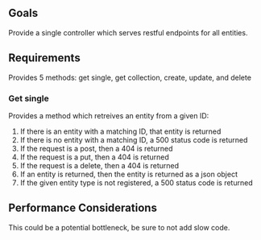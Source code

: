﻿## Goals
Provide a single controller which serves restful endpoints for all entities.


## Requirements
Provides 5 methods: get single, get collection, create, update, and delete

### Get single
Provides a method which retreives an entity from a given ID:
1. If there is an entity with a matching ID, that entity is returned
2. If there is no entity with a matching ID, a 500 status code is returned
3. If the request is a post, then a 404 is returned
4. If the request is a put, then a 404 is returned
5. If the request is a delete, then a 404 is returned
6. If an entity is returned, then the entity is returned as a json object
7. If the given entity type is not registered, a 500 status code is returned


## Performance Considerations
This could be a potential bottleneck, be sure to not add slow code.